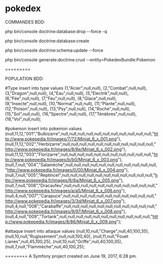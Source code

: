 pokedex
=======
COMMANDES BDD:

php bin/console doctrine:database:drop --force -q

php bin/console doctrine:database:create

php bin/console doctrine:schema:update --force

php bin/console generate:doctrine:crud --entity=PokedexBundle:Pokemon

=========

POPULATION BDD:

#Type
insert into type values
(1,"Acier",null,null),
(2,"Combat",null,null),
(3,"Dragon",null,null),
(4,"Eau",null,null),
(5,"Electrik",null,null),
(6,"Fée",null,null),
(7,"Feu",null,null),
(8,"Glace",null,null),
(9,"Insecte",null,null),
(10,"Normal",null,null),
(11,"Plante",null,null),
(12,"Poison",null,null),
(13,"Psy",null,null),
(14,"Roche",null,null),
(15,"Sol",null,null),
(16,"Spectre",null,null),
(17,"Ténèbres",null,null),
(18,"Vol",null,null);

#pokemon
insert into pokemon values
(null,11,12,"001","Bulbizarre",null,null,null,null,null,null,null,null,null,null,null,"http://www.pokepedia.fr/images/7/72/Miniat_6_x_001.png"),
(null,11,12,"002","Herbizarre",null,null,null,null,null,null,null,null,null,null,null,"http://www.pokepedia.fr/images/8/8e/Miniat_6_x_002.png"),
(null,11,12,"003","Florizarre",null,null,null,null,null,null,null,null,null,null,null,"http://www.pokepedia.fr/images/b/b0/Miniat_6_x_003.png"),
(null,7,null,"004","Salamèche",null,null,null,null,null,null,null,null,null,null,null,"http://www.pokepedia.fr/images/0/00/Miniat_6_x_004.png"),
(null,7,null,"005","Reptincel",null,null,null,null,null,null,null,null,null,null,null,"http://www.pokepedia.fr/images/6/6a/Miniat_6_x_005.png"),
(null,7,null,"006","Dracaufeu",null,null,null,null,null,null,null,null,null,null,null,"http://www.pokepedia.fr/images/a/a5/Miniat_6_x_006.png"),
(null,4,null,"007","Carapuce",null,null,null,null,null,null,null,null,null,null,null,"http://www.pokepedia.fr/images/3/3d/Miniat_6_x_007.png"),
(null,4,null,"008","Carabaffe",null,null,null,null,null,null,null,null,null,null,null,"http://www.pokepedia.fr/images/9/97/Miniat_6_x_008.png"),
(null,4,null,"009","Tortank",null,null,null,null,null,null,null,null,null,null,null,"http://www.pokepedia.fr/images/8/86/Miniat_6_x_009.png");

#attaque
insert into attaque values
(null,10,null,"Charge",null,40,100,35),
(null,10,null,"Rugissement",null,null,100,40),
(null,11,null,"Fouet Lianes",null,45,100,25),
(null,10,null,"Griffe",null,40,100,35),
(null,7,null,"Flammèche",null,40,100,25);


========
A Symfony project created on June 19, 2017, 6:28 pm.
